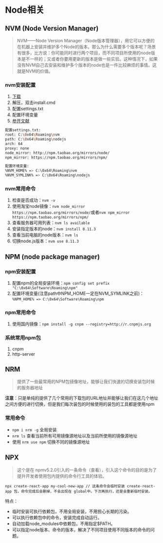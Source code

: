 # Node相关

## NVM (Node Version Manager)

> NVM——Node Version Manager（Node版本管理器），用它可以方便的在机器上安装并维护多个Node的版本。那么为什么需要多个版本呢？场景有很多，比方说：你可能同时进行两个项目，而不同项目所使用的node版本是不一样的；又或者你要用更新的版本是做一些实验。这种情况下，如果没有NVM自己去安装和维护多个版本的node也是一件比较麻烦的事情。这就是NVM的价值。

### nvm安装配置

1. [下载](https://github.com/coreybutler/nvm-windows/releases)
2. 解压，双击install.cmd
3. 配置settings.txt
4. 配置环境变量
5. [参开文献](https://segmentfault.com/a/1190000009442289)

```bash
配置settings.txt:
root: C:\0x64\Roaming\nvm
path: C:\0x64\Roaming\nodejs
arch: 64
proxy: none
node_mirror: http://npm.taobao.org/mirrors/node/
npm_mirror: https://npm.taobao.org/mirrors/npm/

配置环境变量:
%NVM_HOME% => C:\0x64\Roaming\nvm
%NVM_SYMLINK% => C:\0x64\Roaming\nodejs
```

### nvm常用命令

1. 检查是否成功：`nvm -v`
2. 使用淘宝node镜像：`nvm node_mirror https://npm.taobao.org/mirrors/node/`或者`nvm npm_mirror https://npm.taobao.org/mirrors/npm/`
3. 查看服务器可用列表：`nvm ls available`
4. 安装指定版本的node：`nvm install 8.11.3`
5. 查看当前电脑的node版本：`nvm ls`
6. 切换node.js版本：`nvm use 8.11.3`

## NPM (node package manager)

### npm安装配置

1. 配置npm的全局安装环境：`npm config set prefix "C:\0x64\Software\Roaming\npm"`
2. 配置环境变量(注意path中NPM_HOME一定在NVM_SYMLINK之前)：`%NPM_HOME% => C:\0x64\Software\Roaming\npm`

### npm常用命令

1. 使用国内镜像：`npm install -g cnpm --registry=http://r.cnpmjs.org`

### 系统常用npm包

1. cnpm
2. http-server

## NRM

> 提供了一些最常用的NPM包镜像地址，能够让我们快速的切换安装包时候的服务器地址

**注意**：只是单纯的提供了几个常用的下载包的URL地址并能够让我们在这几个地址之间方便的进行切换，但是我们每次装包的时候使用的装包的工具都是使用npm

### 常用命令

* `npm i nrm -g` 全局安装
* `nrm ls` 查看当前所有可用镜像源地址以及当前所使用的镜像源地址
* 使用 `nrm use npm` 切换不同的镜像源地址

## NPX

> 这个是在 npmv5.2.0引入的一条命令（查看），引入这个命令的目的是为了提升开发者使用包内提供的命令行工具的体验。

```JS
npx create-react-app my-cool-new-app // 这条命令会临时安装 create-react-app 包，命令完成后会删掉，不会出现在 global中。下次再执行，还是会重新临时安装。
```

特点：

* 临时安装可执行依赖包，不用全局安装，不用担心长期的污染。
* 可以执行依赖包中的命令，安装完成自动运行。
* 自动加载node_modules中依赖包，不用指定$PATH。
* 可以指定node版本、命令的版本，解决了不同项目使用不同版本的命令的问题。
